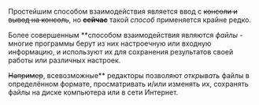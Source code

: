
Простейшим способом взаимодействия является ввод с ~~консоли и вывод на консоль~~, но ~~**сейчас**~~ такой *способ* применяется крайне редко. 

Более совершенным **способом взаимодействия являются *файлы* - многие программы берут из них настроечную или входную информацию, и используют их для сохранения результатов своей работы или различных настроек. 

~~Например~~, всевозможные** редакторы позволяют *открывать* файлы в определённом формате, просматривать и/или изменять их, сохранять файлы на диске компьютера или в сети Интернет.